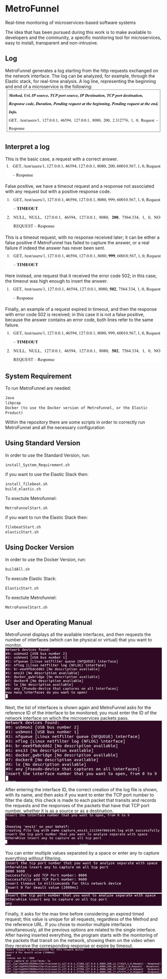 # MetroFunnel
Real-time monitoring of microservices-based software systems

The idea that has been pursued during this work is to make available to developers and the community, a specific monitoring tool for microservices, easy to install, transparent and non-intrusive.


## Log

MetroFunnel generates a log starting from the http requests exchanged on the network interface. 
The log can be analyzed, for example, through the Elastic stack, for real-time analysis.
A log line, representing the beginning and end of a microservice is the following:
![alt text](/images/log_line.png "MetroFunnel log line")


## Interpret a log
This is the basic case, a request with a correct answer.
![alt text](/images/example1.png "MetroFunnel example log 1")

False positive, we have a timeout request and a response not associated with any request but with a positive response code.
![alt text](/images/example2.png "MetroFunnel example log 2")

This is a timeout request, with no response received later; it can be either a false positive if MetroFunnel has failed to capture the answer, or a real failure if indeed the answer has never been sent.
![alt text](/images/example3.png "MetroFunnel example log 3")

Here instead, one request that it received the error code 502; in this case, the timeout was high enough to insert the answer.
![alt text](/images/example4.png "MetroFunnel example log 4")

Finally, an example of a request expired in timeout, and then the response with error code 502 is received; in this case it is not a false positive, because the answer contains an error code, both lines refer to the same failure.
![alt text](/images/example5.png "MetroFunnel example log 5")


## System Requirement

To run MetroFunnel are needed:

    Java
    libpcap
    Docker (to use the Docker version of MetroFunnel, or the Elastic Product)
 
 Within the repository there are some scripts in order to correctly run MetroFunnel and all the necessary configuration
 
## Using Standard Version

In order to use the Standard Version, run:

    install_System_Requirement.sh
 
if you want to use the Elastic Stack then:

    install_filebeat.sh
    build_elastic.sh
    
To exectute Metrofunnel:

    MetroFunnelStart.sh
 
if you want to run the Elastic Stack then:

    filebeatStart.sh
    elasticStart.sh
    

## Using Docker Version

In order to use the Docker Version, run:

    buildAll.sh

To execute Elastic Stack:

    ElasticStart.sh
 
To exectute Metrofunnel:

    MetroFunnelStart.sh
    

## User and Operating Manual
MetroFunnel displays all the available interfaces, and then requests the number of interfaces (which can be physical or virtual) that you want to monitor.
![alt text](/images/Manual1.png "MetroFunnel Manual 1")

Next, the list of interfaces is shown again and MetroFunnel asks for the reference ID of the interface to be monitored; you must enter the ID of the network interface on which the microservices packets pass.
![alt text](/images/Manual2.png "MetroFunnel Manual 2")

After entering the interface ID, the correct creation of the log file is shown, with its name, and then asks if you want to enter the TCP port number to filter the data; this check is made to each packet that transits and records the requests and the responses of the packets that have that TCP port number, whether it is as a source or as a destination.
![alt text](/images/Manual3.png "MetroFunnel Manual 3")

You can enter multiple values separated by a space or enter any to capture everything without filtering.
![alt text](/images/Manual4.png "MetroFunnel Manual 4")
![alt text](/images/Manual5.png "MetroFunnel Manual 5")

Finally, it asks for the max time before considering an expired timed request; this value is unique for all requests, regardless of the Method and the reference URL.
If you chose to monitor multiple interfaces simultaneously, all the previous options are related to the single interface.
After having inserted everything, the program starts with the monitoring of the packets that transit on the network, showing them on the video when they receive the corresponding response or expire by timeout.
![alt text](/images/Manual6.png "MetroFunnel Manual 6")

